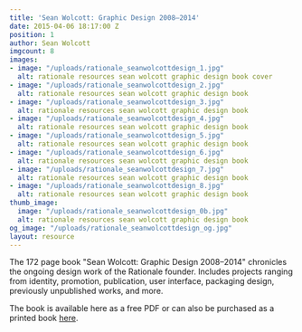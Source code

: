 ```yaml
---
title: 'Sean Wolcott: Graphic Design 2008–2014'
date: 2015-04-06 18:17:00 Z
position: 1
author: Sean Wolcott
imgcount: 8
images:
- image: "/uploads/rationale_seanwolcottdesign_1.jpg"
  alt: rationale resources sean wolcott graphic design book cover
- image: "/uploads/rationale_seanwolcottdesign_2.jpg"
  alt: rationale resources sean wolcott graphic design book
- image: "/uploads/rationale_seanwolcottdesign_3.jpg"
  alt: rationale resources sean wolcott graphic design book
- image: "/uploads/rationale_seanwolcottdesign_4.jpg"
  alt: rationale resources sean wolcott graphic design book
- image: "/uploads/rationale_seanwolcottdesign_5.jpg"
  alt: rationale resources sean wolcott graphic design book
- image: "/uploads/rationale_seanwolcottdesign_6.jpg"
  alt: rationale resources sean wolcott graphic design book
- image: "/uploads/rationale_seanwolcottdesign_7.jpg"
  alt: rationale resources sean wolcott graphic design book
- image: "/uploads/rationale_seanwolcottdesign_8.jpg"
  alt: rationale resources sean wolcott graphic design book
thumb_image:
  image: "/uploads/rationale_seanwolcottdesign_0b.jpg"
  alt: rationale resources sean wolcott graphic design book
og_image: "/uploads/rationale_seanwolcottdesign_og.jpg"
layout: resource
---
```


The 172 page book "Sean Wolcott: Graphic Design 2008–2014" chronicles the ongoing design work of the Rationale founder. Includes projects ranging from identity, promotion, publication, user interface, packaging design, previously unpublished works, and more.

The book is available here as a free PDF or can also be purchased as a printed book [here](http://rationale-design.com/store/sean-wolcott-graphic-design-20082014/).
